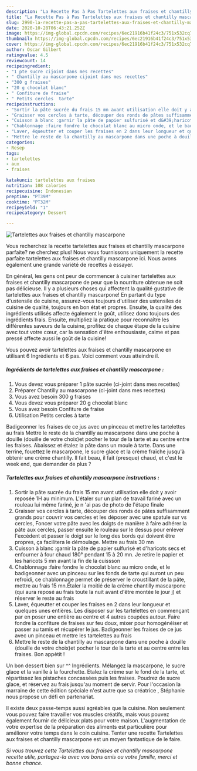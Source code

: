```yaml
---
description: "La Recette Pas à Pas Tartelettes aux fraises et chantilly mascarpone"
title: "La Recette Pas à Pas Tartelettes aux fraises et chantilly mascarpone"
slug: 2990-la-recette-pas-a-pas-tartelettes-aux-fraises-et-chantilly-mascarpone
date: 2020-10-28T06:43:21.252Z
image: https://img-global.cpcdn.com/recipes/6ec21916b41f24c3/751x532cq70/tartelettes-aux-fraises-et-chantilly-mascarpone-photo-principale-de-la-recette.jpg
thumbnail: https://img-global.cpcdn.com/recipes/6ec21916b41f24c3/751x532cq70/tartelettes-aux-fraises-et-chantilly-mascarpone-photo-principale-de-la-recette.jpg
cover: https://img-global.cpcdn.com/recipes/6ec21916b41f24c3/751x532cq70/tartelettes-aux-fraises-et-chantilly-mascarpone-photo-principale-de-la-recette.jpg
author: Oscar Gilbert
ratingvalue: 4.5
reviewcount: 14
recipeingredient:
- "1 pte sucre cijoint dans mes recettes"
- " Chantilly au mascarpone cijoint dans mes recettes"
- "300 g fraises"
- "20 g chocolat blanc"
- " Confiture de fraise"
- " Petits cercles  tarte"
recipeinstructions:
- "Sortir la pâte sucrée du frais 15 mn avant utilisation elle doit y avoir reposée 1H au minimum. L&#39;étaler sur un plan de travail fariné avec un rouleau lui même fariné, je n &#39;ai pas de photo de l&#39;étape finale"
- "Graisser vos cercles à tarte, découper des ronds de pâtes suffisamment grands pour couvrir vos cercles et les déposer avec une spatule sur vs cercles, Foncer votre pâte avec les doigts de manière à faire adhérer la pâte aux cercles, passer ensuite le rouleau sur le dessus pour enlever l&#39;excédent et passer le doigt sur le long des bords qui doivent être propres, ça facilitera le démoulage. Mettre au frais 30 mn"
- "Cuisson à blanc :garnir la pâte de papier sulfurisé et d&#39;haricots secs et enfourner à four chaud 180° pendant 15 à 20 mn. Je retire le papier et les haricots 5 mn avant la fin de la cuissson"
- "Chablonnage :faire fondre le chocolat blanc au micro onde, et le badigeonner avec un pinceau sur les fonds de tarte qui auront un peu refroidi, ce chablonnage permet de préserver le croustillant de la pâte, mettre au frais 15 mn.Etaler la moitié de la crème chantilly mascarpone (qui aura reposé au frais toute la nuit avant d&#39;être montée le jour j) et réserver le reste au frais"
- "Laver, équeutter et couper les fraises en 2 dans leur longueur et quelques unes entières. Les disposer sur les tartelettes en commençant par en poser une entière au centre et 4 autres coupées autour. Faire fondre la confiture de fraises sur feu doux, mixer pour homogénéiser et passer au tamis et récupérer le jus. Badigeonner les fraises de ce jus avec un pinceau et mettre les tartelettes au frais"
- "Mettre le reste de la chantilly au mascarpone dans une poche à douille (douille de votre choix)et pocher le tour de la tarte et au centre entre les fraises. Bon appètit !"
categories:
- Resep
tags:
- tartelettes
- aux
- fraises

katakunci: tartelettes aux fraises 
nutrition: 108 calories
recipecuisine: Indonesian
preptime: "PT39M"
cooktime: "PT32M"
recipeyield: "1"
recipecategory: Dessert

---
```



![Tartelettes aux fraises et chantilly mascarpone](https://img-global.cpcdn.com/recipes/6ec21916b41f24c3/751x532cq70/tartelettes-aux-fraises-et-chantilly-mascarpone-photo-principale-de-la-recette.jpg)

Vous recherchez la recette tartelettes aux fraises et chantilly mascarpone parfaite? ne cherchez plus! Nous vous fournissons uniquement la recette parfaite tartelettes aux fraises et chantilly mascarpone ici. Nous avons également une grande variété de recettes à essayer.

En général, les gens ont peur de commencer à cuisiner tartelettes aux fraises et chantilly mascarpone de peur que la nourriture obtenue ne soit pas délicieuse. Il y a plusieurs choses qui affectent la qualité gustative de tartelettes aux fraises et chantilly mascarpone! En partant du type d'ustensile de cuisine, assurez-vous toujours d'utiliser des ustensiles de cuisine de qualité, toujours en bon état et propres. Ensuite, la qualité des ingrédients utilisés affecte également le goût, utilisez donc toujours des ingrédients frais. Ensuite, multipliez la pratique pour reconnaître les différentes saveurs de la cuisine, profitez de chaque étape de la cuisine avec tout votre cœur, car la sensation d'être enthousiaste, calme et pas pressé affecte aussi le goût de la cuisine!

<!--inarticleads1-->

Vous pouvez avoir tartelettes aux fraises et chantilly mascarpone en utilisant 6 Ingrédients et 6 pas. Voici comment vous atteindre il.

##### Ingrédients de tartelettes aux fraises et chantilly mascarpone :

1. Vous devez vous préparer 1 pâte sucrée (ci-joint dans mes recettes)
1. Préparer  Chantilly au mascarpone (ci-joint dans mes recettes)
1. Vous avez besoin 300 g fraises
1. Vous devez vous préparer 20 g chocolat blanc
1. Vous avez besoin  Confiture de fraise
1. Utilisation  Petits cercles à tarte


Badigeonner les fraises de ce jus avec un pinceau et mettre les tartelettes au frais Mettre le reste de la chantilly au mascarpone dans une poche à douille (douille de votre choix)et pocher le tour de la tarte et au centre entre les fraises. Abaissez et étalez la pâte dans un moule à tarte. Dans une terrine, fouettez le mascarpone, le sucre glace et la crème fraîche jusqu&#39;à obtenir une crème chantilly. Il fait beau, il fait (presque) chaud, et c&#39;est le week end, que demander de plus ? 

<!--inarticleads2-->

##### Tartelettes aux fraises et chantilly mascarpone instructions :

1. Sortir la pâte sucrée du frais 15 mn avant utilisation elle doit y avoir reposée 1H au minimum. L&#39;étaler sur un plan de travail fariné avec un rouleau lui même fariné, je n &#39;ai pas de photo de l&#39;étape finale
1. Graisser vos cercles à tarte, découper des ronds de pâtes suffisamment grands pour couvrir vos cercles et les déposer avec une spatule sur vs cercles, Foncer votre pâte avec les doigts de manière à faire adhérer la pâte aux cercles, passer ensuite le rouleau sur le dessus pour enlever l&#39;excédent et passer le doigt sur le long des bords qui doivent être propres, ça facilitera le démoulage. Mettre au frais 30 mn
1. Cuisson à blanc :garnir la pâte de papier sulfurisé et d&#39;haricots secs et enfourner à four chaud 180° pendant 15 à 20 mn. Je retire le papier et les haricots 5 mn avant la fin de la cuissson
1. Chablonnage :faire fondre le chocolat blanc au micro onde, et le badigeonner avec un pinceau sur les fonds de tarte qui auront un peu refroidi, ce chablonnage permet de préserver le croustillant de la pâte, mettre au frais 15 mn.Etaler la moitié de la crème chantilly mascarpone (qui aura reposé au frais toute la nuit avant d&#39;être montée le jour j) et réserver le reste au frais
1. Laver, équeutter et couper les fraises en 2 dans leur longueur et quelques unes entières. Les disposer sur les tartelettes en commençant par en poser une entière au centre et 4 autres coupées autour. Faire fondre la confiture de fraises sur feu doux, mixer pour homogénéiser et passer au tamis et récupérer le jus. Badigeonner les fraises de ce jus avec un pinceau et mettre les tartelettes au frais
1. Mettre le reste de la chantilly au mascarpone dans une poche à douille (douille de votre choix)et pocher le tour de la tarte et au centre entre les fraises. Bon appètit !


Un bon dessert bien sur ^^ Ingrédients. Mélangez la mascarpone, le sucre glace et la vanille à la fourchette. Etalez la crème sur le fond de la tarte, et répartissez les pistaches concassées puis les fraises. Poudrez de sucre glace, et réservez au frais jusqu&#39;au moment de servir. Pour l&#39;occasion la marraine de cette édition spéciale n&#39;est autre que sa créatrice , Stéphanie nous propose un défi en partenariat. 

<!--inarticleads1-->

<p>
Il existe deux passe-temps aussi agréables que la cuisine. Non seulement vous pouvez faire travailler vos muscles créatifs, mais vous pouvez également fournir de délicieux plats pour votre maison. L'augmentation de votre expertise de la préparation des aliments est particulière pour améliorer votre temps dans le coin cuisine. Tenter une recette Tartelettes aux fraises et chantilly mascarpone est un moyen fantastique de le faire.
</p>

<p>
<i>Si vous trouvez cette Tartelettes aux fraises et chantilly mascarpone recette utile, partagez-la avec vos bons amis ou votre famille, merci et bonne chance.</i>
</p>
